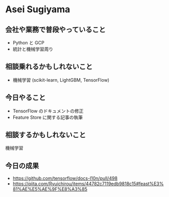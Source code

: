 # Asei Sugiyama

## 会社や業務で普段やっていること

- Python と GCP
- 統計と機械学習周り

## 相談乗れるかもしれないこと

- 機械学習 (scikit-learn, LightGBM, TensorFlow)

## 今日やること

- TensorFlow のドキュメントの修正
- Feature Store に関する記事の執筆

## 相談するかもしれないこと

機械学習

## 今日の成果

- https://github.com/tensorflow/docs-l10n/pull/498
- https://qiita.com/Ryuichirou/items/44782c7119edb9818c15#feast%E3%81%AE%E5%AE%9F%E8%A3%85
